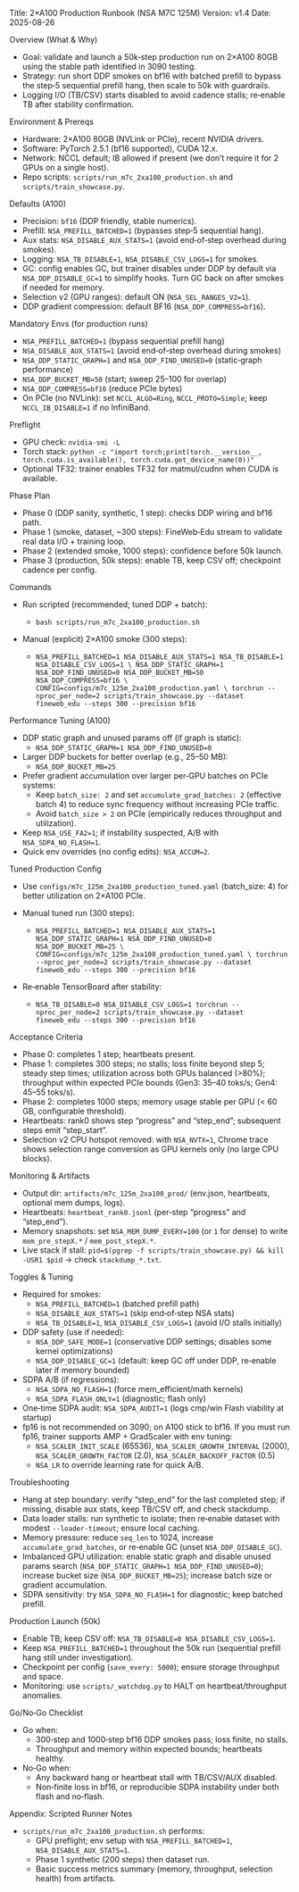 Title: 2×A100 Production Runbook (NSA M7C 125M)
Version: v1.4
Date: 2025-08-26

Overview (What & Why)
- Goal: validate and launch a 50k‑step production run on 2×A100 80GB using the stable path identified in 3090 testing.
- Strategy: run short DDP smokes on bf16 with batched prefill to bypass the step‑5 sequential prefill hang, then scale to 50k with guardrails.
- Logging I/O (TB/CSV) starts disabled to avoid cadence stalls; re‑enable TB after stability confirmation.

Environment & Prereqs
- Hardware: 2×A100 80GB (NVLink or PCIe), recent NVIDIA drivers.
- Software: PyTorch 2.5.1 (bf16 supported), CUDA 12.x.
- Network: NCCL default; IB allowed if present (we don’t require it for 2 GPUs on a single host).
- Repo scripts: `scripts/run_m7c_2xa100_production.sh` and `scripts/train_showcase.py`.

Defaults (A100)
- Precision: `bf16` (DDP friendly, stable numerics).
- Prefill: `NSA_PREFILL_BATCHED=1` (bypasses step‑5 sequential hang).
- Aux stats: `NSA_DISABLE_AUX_STATS=1` (avoid end‑of‑step overhead during smokes).
- Logging: `NSA_TB_DISABLE=1`, `NSA_DISABLE_CSV_LOGS=1` for smokes.
- GC: config enables GC, but trainer disables under DDP by default via `NSA_DDP_DISABLE_GC=1` to simplify hooks. Turn GC back on after smokes if needed for memory.
 - Selection v2 (GPU ranges): default ON (`NSA_SEL_RANGES_V2=1`).
 - DDP gradient compression: default BF16 (`NSA_DDP_COMPRESS=bf16`).

Mandatory Envs (for production runs)
- `NSA_PREFILL_BATCHED=1` (bypass sequential prefill hang)
- `NSA_DISABLE_AUX_STATS=1` (avoid end‑of‑step overhead during smokes)
- `NSA_DDP_STATIC_GRAPH=1` and `NSA_DDP_FIND_UNUSED=0` (static‑graph performance)
- `NSA_DDP_BUCKET_MB=50` (start; sweep 25–100 for overlap)
- `NSA_DDP_COMPRESS=bf16` (reduce PCIe bytes)
- On PCIe (no NVLink): set `NCCL_ALGO=Ring`, `NCCL_PROTO=Simple`; keep `NCCL_IB_DISABLE=1` if no InfiniBand.

Preflight
- GPU check: `nvidia-smi -L`
- Torch stack: `python -c "import torch;print(torch.__version__, torch.cuda.is_available(), torch.cuda.get_device_name(0))"`
- Optional TF32: trainer enables TF32 for matmul/cudnn when CUDA is available.

Phase Plan
- Phase 0 (DDP sanity, synthetic, 1 step): checks DDP wiring and bf16 path.
- Phase 1 (smoke, dataset, ~300 steps): FineWeb‑Edu stream to validate real data I/O + training loop.
- Phase 2 (extended smoke, 1000 steps): confidence before 50k launch.
- Phase 3 (production, 50k steps): enable TB, keep CSV off; checkpoint cadence per config.

Commands
- Run scripted (recommended; tuned DDP + batch):
  - `bash scripts/run_m7c_2xa100_production.sh`

- Manual (explicit) 2×A100 smoke (300 steps):
  - `NSA_PREFILL_BATCHED=1 NSA_DISABLE_AUX_STATS=1 NSA_TB_DISABLE=1 NSA_DISABLE_CSV_LOGS=1 \
NSA_DDP_STATIC_GRAPH=1 NSA_DDP_FIND_UNUSED=0 NSA_DDP_BUCKET_MB=50 NSA_DDP_COMPRESS=bf16 \
CONFIG=configs/m7c_125m_2xa100_production.yaml \
torchrun --nproc_per_node=2 scripts/train_showcase.py --dataset fineweb_edu --steps 300 --precision bf16`

Performance Tuning (A100)
- DDP static graph and unused params off (if graph is static):
  - `NSA_DDP_STATIC_GRAPH=1 NSA_DDP_FIND_UNUSED=0`
- Larger DDP buckets for better overlap (e.g., 25–50 MB):
  - `NSA_DDP_BUCKET_MB=25`
- Prefer gradient accumulation over larger per‑GPU batches on PCIe systems:
  - Keep `batch_size: 2` and set `accumulate_grad_batches: 2` (effective batch 4) to reduce sync frequency without increasing PCIe traffic.
  - Avoid `batch_size > 2` on PCIe (empirically reduces throughput and utilization).
- Keep `NSA_USE_FA2=1`; if instability suspected, A/B with `NSA_SDPA_NO_FLASH=1`.
 - Quick env overrides (no config edits): `NSA_ACCUM=2`.

Tuned Production Config
- Use `configs/m7c_125m_2xa100_production_tuned.yaml` (batch_size: 4) for better utilization on 2×A100 PCIe.
- Manual tuned run (300 steps):
  - `NSA_PREFILL_BATCHED=1 NSA_DISABLE_AUX_STATS=1 NSA_DDP_STATIC_GRAPH=1 NSA_DDP_FIND_UNUSED=0 NSA_DDP_BUCKET_MB=25 \
CONFIG=configs/m7c_125m_2xa100_production_tuned.yaml \
torchrun --nproc_per_node=2 scripts/train_showcase.py --dataset fineweb_edu --steps 300 --precision bf16`

- Re‑enable TensorBoard after stability:
  - `NSA_TB_DISABLE=0 NSA_DISABLE_CSV_LOGS=1 torchrun --nproc_per_node=2 scripts/train_showcase.py --dataset fineweb_edu --steps 300 --precision bf16`

Acceptance Criteria
- Phase 0: completes 1 step; heartbeats present.
- Phase 1: completes 300 steps; no stalls; loss finite beyond step 5; steady step times; utilization across both GPUs balanced (>80%); throughput within expected PCIe bounds (Gen3: 35–40 toks/s; Gen4: 45–55 toks/s).
- Phase 2: completes 1000 steps; memory usage stable per GPU (< 60 GB, configurable threshold).
- Heartbeats: rank0 shows step “progress” and “step_end”; subsequent steps emit “step_start”.
 - Selection v2 CPU hotspot removed: with `NSA_NVTX=1`, Chrome trace shows selection range conversion as GPU kernels only (no large CPU blocks).

Monitoring & Artifacts
- Output dir: `artifacts/m7c_125m_2xa100_prod/` (env.json, heartbeats, optional mem dumps, logs).
- Heartbeats: `heartbeat_rank0.jsonl` (per‑step “progress” and “step_end”).
- Memory snapshots: set `NSA_MEM_DUMP_EVERY=100` (or `1` for dense) to write `mem_pre_stepX.*` / `mem_post_stepX.*`.
- Live stack if stall: `pid=$(pgrep -f scripts/train_showcase.py) && kill -USR1 $pid` → check `stackdump_*.txt`.

Toggles & Tuning
- Required for smokes:
  - `NSA_PREFILL_BATCHED=1` (batched prefill path)
  - `NSA_DISABLE_AUX_STATS=1` (skip end‑of‑step NSA stats)
  - `NSA_TB_DISABLE=1`, `NSA_DISABLE_CSV_LOGS=1` (avoid I/O stalls initially)
- DDP safety (use if needed):
  - `NSA_DDP_SAFE_MODE=1` (conservative DDP settings; disables some kernel optimizations)
  - `NSA_DDP_DISABLE_GC=1` (default: keep GC off under DDP, re‑enable later if memory bounded)
- SDPA A/B (if regressions):
  - `NSA_SDPA_NO_FLASH=1` (force mem_efficient/math kernels)
  - `NSA_SDPA_FLASH_ONLY=1` (diagnostic; flash only)
 - One‑time SDPA audit: `NSA_SDPA_AUDIT=1` (logs cmp/win Flash viability at startup)
- fp16 is not recommended on 3090; on A100 stick to bf16. If you must run fp16, trainer supports AMP + GradScaler with env tuning:
  - `NSA_SCALER_INIT_SCALE` (65536), `NSA_SCALER_GROWTH_INTERVAL` (2000), `NSA_SCALER_GROWTH_FACTOR` (2.0), `NSA_SCALER_BACKOFF_FACTOR` (0.5)
  - `NSA_LR` to override learning rate for quick A/B.

Troubleshooting
- Hang at step boundary: verify “step_end” for the last completed step; if missing, disable aux stats, keep TB/CSV off, and check stackdump.
- Data loader stalls: run synthetic to isolate; then re‑enable dataset with modest `--loader-timeout`; ensure local caching.
- Memory pressure: reduce `seq_len` to 1024, increase `accumulate_grad_batches`, or re‑enable GC (unset `NSA_DDP_DISABLE_GC`).
- Imbalanced GPU utilization: enable static graph and disable unused params search (`NSA_DDP_STATIC_GRAPH=1 NSA_DDP_FIND_UNUSED=0`); increase bucket size (`NSA_DDP_BUCKET_MB=25`); increase batch size or gradient accumulation.
- SDPA sensitivity: try `NSA_SDPA_NO_FLASH=1` for diagnostic; keep batched prefill.

Production Launch (50k)
- Enable TB; keep CSV off: `NSA_TB_DISABLE=0 NSA_DISABLE_CSV_LOGS=1`.
- Keep `NSA_PREFILL_BATCHED=1` throughout the 50k run (sequential prefill hang still under investigation).
- Checkpoint per config (`save_every: 5000`); ensure storage throughput and space.
- Monitoring: use `scripts/_watchdog.py` to HALT on heartbeat/throughput anomalies.

Go/No‑Go Checklist
- Go when:
  - 300‑step and 1000‑step bf16 DDP smokes pass; loss finite, no stalls.
  - Throughput and memory within expected bounds; heartbeats healthy.
- No‑Go when:
  - Any backward hang or heartbeat stall with TB/CSV/AUX disabled.
  - Non‑finite loss in bf16, or reproducible SDPA instability under both flash and no‑flash.

Appendix: Scripted Runner Notes
- `scripts/run_m7c_2xa100_production.sh` performs:
  - GPU preflight; env setup with `NSA_PREFILL_BATCHED=1`, `NSA_DISABLE_AUX_STATS=1`.
  - Phase 1 synthetic (200 steps) then dataset run.
  - Basic success metrics summary (memory, throughput, selection health) from artifacts.
